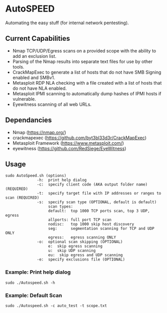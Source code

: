 # AutoSPEED
Automating the easy stuff (for internal network pentesting).

## Current Capabilities
- Nmap TCP/UDP/Egress scans on a provided scope with the ability to add an exclusion list.
- Parsing of the Nmap results into separate text files for use by other tools.
- CrackMapExec to generate a list of hosts that do not have SMB Signing enabled and SMBv1.
- Metasploit RDP NLA checking with a file created with a list of hosts that do not have NLA enabled.
- Metasploit IPMI scanning to automatically dump hashes of IPMI hosts if vulnerable.
- Eyewitness scanning of all web URLs.

## Dependancies
- Nmap (https://nmap.org/)
- crackmapexec (https://github.com/byt3bl33d3r/CrackMapExec)
- Metasploit Framework (https://www.metasploit.com/)
- eyewitness (https://github.com/RedSiege/EyeWitness)

## Usage
```
sudo AutoSpeed.sh (options)
              -h:  print help dialog
              -c:  specify client code (AKA output folder name) (REQUIRED)
              -t:  specify target file with IP addresses or ranges to scan (REQUIRED)
              -s:  specify scan type (OPTIONAL, default is default)
                   scan types:
                   default:  top 1000 TCP ports scan, top 3 UDP, egress
                   allports: full port TCP scan
                   nodisc:   top 1000 skip host discovery
                   seg:      segmentation scanning for TCP and UDP ONLY
                   egress:   egress scanning ONLY
              -o:  optional scan skipping (OPTIONAL)
                   e:  skip egress scanning
                   u:  skip UDP scanning
                   eu:  skip egress and UDP scanning
              -e:  specify exclusions file (OPTIONAL)
```

### Example: Print help dialog
`sudo ./Autospeed.sh -h`

### Example: Default Scan
`sudo ./Autospeed.sh -c auto_test -t scope.txt`
